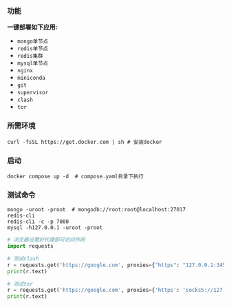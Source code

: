 ### 功能

**一键部署如下应用:**

* `mongo单节点`
* `redis单节点`
* `redis集群`
* `mysql单节点`
* `nginx`
* `miniconda`
* `git`
* `supervisor`
* `clash`
* `tor`

### 所需环境

```shell
curl -fsSL https://get.docker.com | sh # 安装docker
```

### 启动

```shell
docker compose up -d  # compose.yaml目录下执行
```

### 测试命令

```shell
mongo -uroot -proot  # mongodb://root:root@localhost:27017 
redis-cli
redis-cli -c -p 7000
mysql -h127.0.0.1 -uroot -proot
```
```python
# 浏览器设置好代理即可访问外网
import requests

# 测试clash
r = requests.get('https://google.com', proxies={"https": "127.0.0.1:3456"})
print(r.text)

# 测试tor
r = requests.get('https://google.com', proxies={'https': 'socks5://127.0.0.1:9050'})
print(r.text)
```
